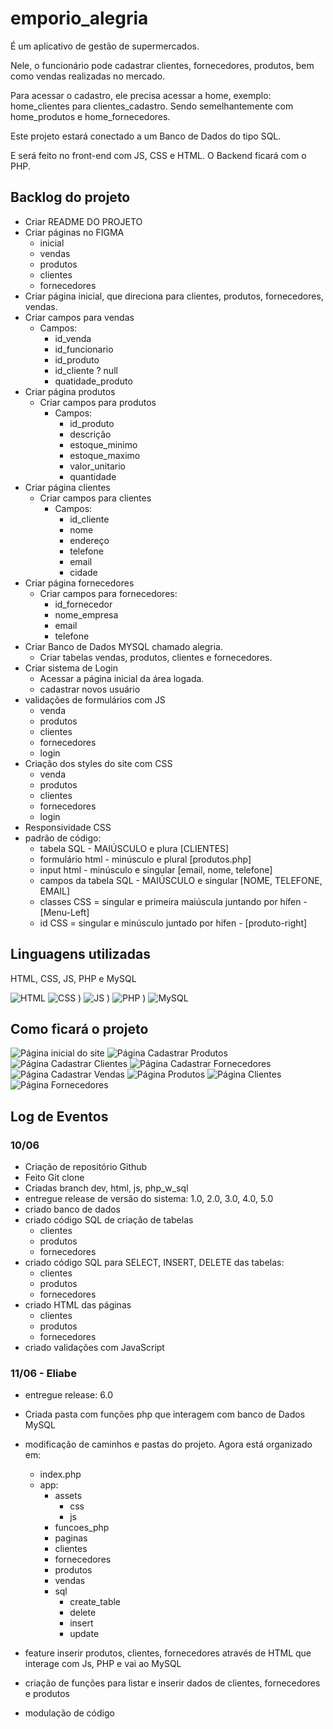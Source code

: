 # **emporio_alegria**
É um aplicativo de gestão de supermercados.

Nele, o funcionário pode cadastrar clientes, fornecedores, produtos, bem como vendas realizadas no mercado.

Para acessar o cadastro, ele precisa acessar a home, exemplo: home_clientes para clientes_cadastro. Sendo semelhantemente com home_produtos e home_fornecedores.

Este projeto estará conectado a um Banco de Dados do tipo SQL.

E será feito no front-end com JS, CSS e HTML.
O Backend ficará com o PHP.

## **Backlog do projeto**

- Criar README DO PROJETO
- Criar páginas no FIGMA
  - inicial
  - vendas
  - produtos
  - clientes
  - fornecedores
- Criar página inicial, que direciona para clientes, produtos, fornecedores, vendas.
- Criar campos para vendas
  - Campos:
    - id_venda
    - id_funcionario
    - id_produto
    - id_cliente ? null
    - quatidade_produto
- Criar página produtos
  - Criar campos para produtos
    - Campos:
      - id_produto
      - descrição
      - estoque_minimo
      - estoque_maximo
      - valor_unitario
      - quantidade
- Criar página clientes 
  - Criar campos para clientes
    - Campos:
      - id_cliente
      -   nome
      -   endereço
      -   telefone
      -   email
      -   cidade
- Criar página fornecedores
  - Criar campos para fornecedores:
    - id_fornecedor
    - nome_empresa
    - email
    - telefone
- Criar Banco de Dados MYSQL chamado alegria.
  - Criar tabelas vendas, produtos, clientes e fornecedores.
- Criar sistema de Login
  - Acessar a página inicial da área logada.
  - cadastrar novos usuário
- validações de formulários com JS
  -   venda
  -   produtos
  -   clientes
  -   fornecedores
  -   login
 - Criação dos styles do site com CSS
   -   venda
   -   produtos
   -   clientes
   -   fornecedores
   -   login
  - Responsividade CSS
- padrão de código:
  -   tabela SQL - MAIÚSCULO e plura [CLIENTES]
  -   formulário html - minúsculo e plural [produtos.php]
  -   input html - minúsculo e singular [email, nome, telefone]
  -   campos da tabela SQL - MAIÚSCULO e singular [NOME, TELEFONE, EMAIL]
  -   classes CSS = singular e primeira maiúscula juntando por hífen - [Menu-Left]
  -   id CSS = singular e minúsculo juntado por hífen - [produto-right]

## **Linguagens utilizadas**

HTML, CSS, JS, PHP e MySQL

![HTML](https://github.com/user-attachments/assets/20b136b3-2645-45b3-9612-3836a690591f)
![CSS](https://github.com/user-attachments/assets/dfded212-4fd1-4d96-8f3c-136f3cea2791)
)
![JS](https://github.com/user-attachments/assets/aa3a15dc-1352-4d37-bcee-2d85cf2ad1f6)
)
![PHP](https://github.com/user-attachments/assets/43dd2955-8954-452d-b04e-96abfb2870fa)
)
![MySQL](https://github.com/user-attachments/assets/02398dd2-6d5f-478c-b545-62f2c52fd8ab)


## **Como ficará o projeto**

![Página inicial do site](./assets/img/imagens_projeto/index.png)
![Página Cadastrar Produtos](./assets/img/imagens_projeto/produtos.png)
![Página Cadastrar Clientes](./assets/img/imagens_projeto/clientes.png)
![Página Cadastrar Fornecedores](./assets/img/imagens_projeto/fornecedores.png)
![Página Cadastrar Vendas](./assets/img/imagens_projeto/vendas.png)
![Página Produtos](./assets/img/imagens_projeto/home_produtos.png)
![Página Clientes](./assets/img/imagens_projeto/home_clientes.png)
![Página Fornecedores](./assets/img/imagens_projeto/home_fornecedores.png)

## **Log de Eventos**


### 10/06
- Criação de repositório Github
- Feito Git clone
- Criadas branch dev, html, js, php_w_sql
- entregue release de versão do sistema: 1.0, 2.0, 3.0, 4.0, 5.0
- criado banco de dados 
- criado código SQL de criação de tabelas
  - clientes
  - produtos
  - fornecedores
- criado código SQL para SELECT, INSERT, DELETE das tabelas:
  - clientes
  - produtos
  - fornecedores
- criado HTML das páginas
  - clientes
  - produtos
  - fornecedores
- criado validações com JavaScript
### 11/06 - Eliabe
- entregue release: 6.0
- Criada pasta com funções php que interagem com banco de Dados MySQL
- modificação de caminhos e pastas do projeto. Agora está organizado em:
  - index.php
  - app:
    - assets
      - css
      - js
    - funcoes_php
    - paginas
    - clientes
    - fornecedores
    - produtos
    - vendas
    - sql
      - create_table
      - delete
      - insert
      - update

- feature inserir produtos, clientes, fornecedores através de HTML que interage com Js, PHP e vai ao MySQL
- criação de funções para listar e inserir dados de clientes, fornecedores e produtos
- modulação de código

    
